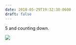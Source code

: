 ```yaml
---
date: 2018-05-29T19:32:38-0600
draft: false
---
```




5 and counting down.

![](/images/2018/58231bfaca.jpg)



